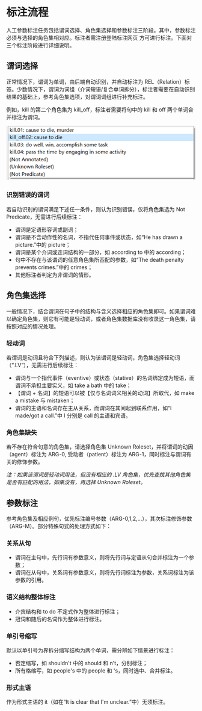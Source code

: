 # 标注流程

人工参数标注任务包括谓词选择、角色集选择和参数标注三阶段。其中，参数标注必须与选择的角色集相对应。标注者需注册登陆标注网页 方可进行标注。下面对三个标注阶段进行详细说明。

## 谓词选择

正常情况下，谓词为单词，由后端自动识别，并自动标注为 REL（Relation）标签。少数情况下，谓词为词组（介词短语/复合单词拆分），标注者需要在自动识别结果的基础上，参考角色集选项，对谓词词组进行补充标注。

例如，kill 的第二个角色集为 kill_off，标注者需要将句中的 kill 和 off 两个单词合并标注为谓词。

![谓词词组](谓词词组.png)

### 识别错误的谓词

若自动识别的谓词满足下述任一条件，则认为识别错误，仅将角色集选为 Not Predicate，无需进行后续标注：

- 谓词是定语形容词或副词；
- 谓词是不含动作性的名词，不指代任何事件或状态，如“He has drawn a picture.”中的 picture；
- 谓词是某个介词或连词结构的一部分，如 according to 中的 according；
- 句中不存在与该谓词的任意角色集所匹配的参数，如“The death penalty prevents crimes.”中的 crimes；
- 其他标注者判定为非谓词的情形。

## 角色集选择

一般情况下，结合谓词在句子中的结构与含义选择相应的角色集即可。如果谓词难以确定角色集，则它有可能是轻动词，或者角色集数据库没有收录这一角色集，请按照对应的情况处理。

### 轻动词

若谓词是动词且符合下列描述，则认为该谓词是轻动词，角色集选择轻动词（“.LV”），无需进行后续标注：

- 谓词与一个指代事件（eventive）或状态（stative）的名词绑定成为短语，而谓词不承担主要实义，如 take a bath 中的 take；
- 【谓词 + 名词】的短语可以被【仅与名词词义相关的动词】所取代，如 make a mistake 与 mistaken；
- 谓词的主语和名词存在主从关系，而谓词在其间起到联系作用，如“I made/got a call.”中 I 分别是 call 的主语和宾语。

### 角色集缺失

若不存在符合句意的角色集，请选择角色集 Unknown Roleset，并将谓词的动因（agent）标注为 ARG-0, 受动者（patient）标注为 ARG-1，同时标注与谓词有关的修饰参数。

*注：如果该谓词是轻动词用法，但没有相应的 .LV 角色集，优先查找其他角色集是否有匹配的用法，如果没有，再选择 Unknown Roleset。*

## 参数标注

参考角色集及相应例句，优先标注编号参数（ARG-0,1,2,...），其次标注修饰参数（ARG-M）。部分特殊句式的处理方式如下：

### 关系从句

- 谓词在主句中，先行词有参数意义，则将先行词与定语从句合并标注为一个参数；
- 谓词在从句中，关系词有参数意义，则将先行词标注为参数，关系词标注为该参数的引用。

### 语义结构整体标注

- 介宾结构和 to do 不定式作为整体进行标注；
- 冠词和随后的名词作为整体进行标注。

### 单引号缩写

默认以单引号为界拆分缩写结构为两个单词，需分辨如下情景进行标注：

- 否定缩写，如 shouldn't 中的 should 和 n't，分别标注；
- 所有格缩写，如 people's 中的 people 和 's，同时选中、合并标注。

### 形式主语

作为形式主语的 it（如在“It is clear that I'm unclear.”中）无须标注。
